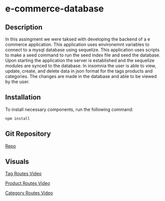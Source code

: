 # e-commerce-database
      
## Description

In this assingment we were taksed with developing the backend of a e commerce application. This application uses environemnt variables to connect to a mysql database using sequelize. This application uses scripts to make a seed command to run the seed index file and seed the database. Upon starting the application the server is established and the sequelize modules are synced to the database. In insomnia the user is able to view, update, create, and delete data in json format for the tags products and categories. The changes are made in the database and able to be viewed by the user.

## Installation
      
To install necessary components, run the following command:

    npm install  

## Git Repository 

[Repo](https://github.com/choyle-01/e-commerce-database)

## Visuals 

[Tag Routes Video](https://drive.google.com/file/d/16Q7JpDNYpRskVpIxTY68EhWBeTdLK0E7/view?usp=sharing)

[Product Routes Video](https://drive.google.com/file/d/1HOOpFn9UxMGvAHG6xMNIt3gyXS1kQTv9/view?usp=sharing)

[Category Routes Video](https://drive.google.com/file/d/1_SS9ePQuEioAfSaAZZZ1ic9yC5iIKJks/view?usp=sharing)